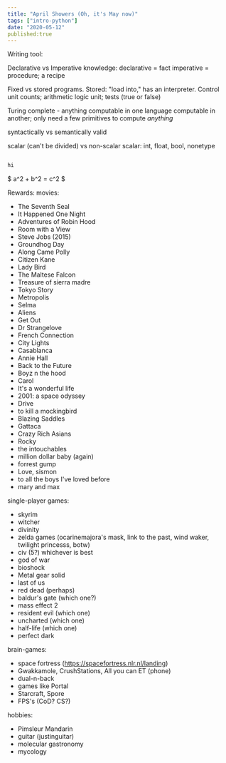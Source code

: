 ```yaml
---
title: "April Showers (Oh, it's May now)"
tags: ["intro-python"]
date: "2020-05-12"
published:true
---
```


Writing tool: 


Declarative vs Imperative knowledge:
declarative = fact
imperative = procedure; a recipe

Fixed vs stored programs.
    Stored: "load into," has an interpreter. Control unit counts; arithmetic logic unit; tests (true or false)


Turing complete - anything computable in one language computable in another; only need a few primitives to compute *anything*

syntactically vs semantically valid

scalar (can't be divided) vs non-scalar
scalar: int, float, bool, nonetype

```python

hi

```
$ a^2 + b^2 = c^2 $

Rewards:
movies:

- The Seventh Seal
- It Happened One Night
- Adventures of Robin Hood
- Room with a View
- Steve Jobs (2015)
- Groundhog Day
- Along Came Polly
- Citizen Kane
- Lady Bird
- The Maltese Falcon
- Treasure of sierra madre
- Tokyo Story
- Metropolis
- Selma
- Aliens
- Get Out
- Dr Strangelove
- French Connection
- City Lights
- Casablanca
- Annie Hall
- Back to the Future
- Boyz n the hood
- Carol
- It's a wonderful life
- 2001: a space odyssey
- Drive
- to kill a mockingbird
- Blazing Saddles
- Gattaca
- Crazy Rich Asians
- Rocky
- the intouchables
- million dollar baby (again)
- forrest gump
- Love, sismon
- to all the boys I've loved before
- mary and max

single-player games:
- skyrim
- witcher
- divinity
- zelda games (ocarinemajora's mask, link to the past, wind waker, twilight princesss, botw)
- civ (5?) whichever is best
- god of war
- bioshock
- Metal gear solid
- last of us
- red dead (perhaps)
- baldur's gate (which one?)
- mass effect 2
- resident evil (which one)
- uncharted (which one)
- half-life (which one)
- perfect dark

brain-games:

- space fortress (https://spacefortress.nlr.nl/landing)
- Gwakkamole, CrushStations, All you can ET (phone)
- dual-n-back
- games like Portal
- Starcraft, Spore
- FPS's (CoD? CS?)

hobbies:
- Pimsleur Mandarin
- guitar (justinguitar)
- molecular gastronomy
- mycology
